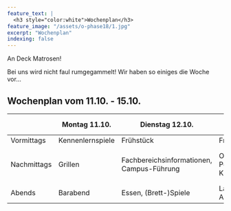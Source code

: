 ```yaml
---
feature_text: |
  <h3 style="color:white">Wochenplan</h3>
feature_image: "/assets/o-phase18/1.jpg"
excerpt: "Wochenplan"
indexing: false
---
```


An Deck Matrosen!

Bei uns wird nicht faul rumgegammelt! Wir haben so einiges die Woche vor...

## Wochenplan vom 11.10. - 15.10.

| | Montag 11.10. | Dienstag 12.10. | Mittwoch 13.10. | Donnerstag 14.10. | Freitag 15.10. |
| - | - | - | - | - | - |
| Vormittags | Kennenlernspiele | Frühstück | Frühstück | Frühstück | Frühstück |
| Nachmittags | Grillen | Fachbereichsinformationen, Campus-Führung | O-Rallye, Powerpoint-Karaoke | O-Lympia, Mittagessen | Lasertag / Bowling, Essen gehen |
| Abends | Barabend | Essen, (Brett-)Spiele | Lagerfeuer-Abend | Cocktailabend | Barabend |

